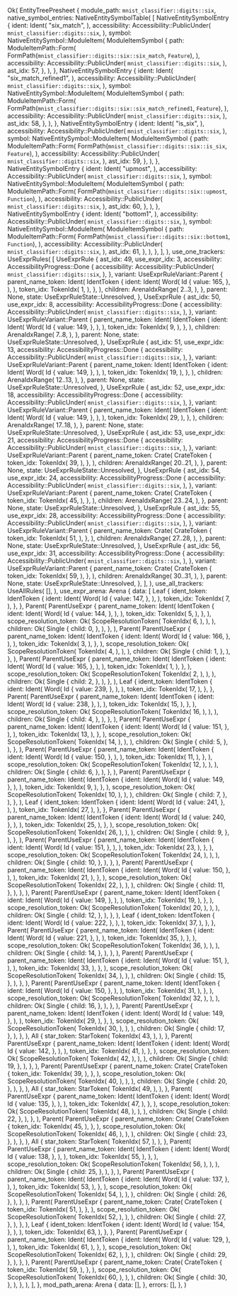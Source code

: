 Ok(
    EntityTreePresheet {
        module_path: `mnist_classifier::digits::six`,
        native_symbol_entries: NativeEntitySymbolTable(
            [
                NativeEntitySymbolEntry {
                    ident: Ident(
                        "six_match",
                    ),
                    accessibility: Accessibility::PublicUnder(
                        `mnist_classifier::digits::six`,
                    ),
                    symbol: NativeEntitySymbol::ModuleItem(
                        ModuleItemSymbol {
                            path: ModuleItemPath::Form(
                                FormPath(`mnist_classifier::digits::six::six_match`, `Feature`),
                            ),
                            accessibility: Accessibility::PublicUnder(
                                `mnist_classifier::digits::six`,
                            ),
                            ast_idx: 57,
                        },
                    ),
                },
                NativeEntitySymbolEntry {
                    ident: Ident(
                        "six_match_refined1",
                    ),
                    accessibility: Accessibility::PublicUnder(
                        `mnist_classifier::digits::six`,
                    ),
                    symbol: NativeEntitySymbol::ModuleItem(
                        ModuleItemSymbol {
                            path: ModuleItemPath::Form(
                                FormPath(`mnist_classifier::digits::six::six_match_refined1`, `Feature`),
                            ),
                            accessibility: Accessibility::PublicUnder(
                                `mnist_classifier::digits::six`,
                            ),
                            ast_idx: 58,
                        },
                    ),
                },
                NativeEntitySymbolEntry {
                    ident: Ident(
                        "is_six",
                    ),
                    accessibility: Accessibility::PublicUnder(
                        `mnist_classifier::digits::six`,
                    ),
                    symbol: NativeEntitySymbol::ModuleItem(
                        ModuleItemSymbol {
                            path: ModuleItemPath::Form(
                                FormPath(`mnist_classifier::digits::six::is_six`, `Feature`),
                            ),
                            accessibility: Accessibility::PublicUnder(
                                `mnist_classifier::digits::six`,
                            ),
                            ast_idx: 59,
                        },
                    ),
                },
                NativeEntitySymbolEntry {
                    ident: Ident(
                        "upmost",
                    ),
                    accessibility: Accessibility::PublicUnder(
                        `mnist_classifier::digits::six`,
                    ),
                    symbol: NativeEntitySymbol::ModuleItem(
                        ModuleItemSymbol {
                            path: ModuleItemPath::Form(
                                FormPath(`mnist_classifier::digits::six::upmost`, `Function`),
                            ),
                            accessibility: Accessibility::PublicUnder(
                                `mnist_classifier::digits::six`,
                            ),
                            ast_idx: 60,
                        },
                    ),
                },
                NativeEntitySymbolEntry {
                    ident: Ident(
                        "bottom1",
                    ),
                    accessibility: Accessibility::PublicUnder(
                        `mnist_classifier::digits::six`,
                    ),
                    symbol: NativeEntitySymbol::ModuleItem(
                        ModuleItemSymbol {
                            path: ModuleItemPath::Form(
                                FormPath(`mnist_classifier::digits::six::bottom1`, `Function`),
                            ),
                            accessibility: Accessibility::PublicUnder(
                                `mnist_classifier::digits::six`,
                            ),
                            ast_idx: 61,
                        },
                    ),
                },
            ],
        ),
        use_one_trackers: UseExprRules(
            [
                UseExprRule {
                    ast_idx: 49,
                    use_expr_idx: 3,
                    accessibility: AccessibilityProgress::Done {
                        accessibility: Accessibility::PublicUnder(
                            `mnist_classifier::digits::six`,
                        ),
                    },
                    variant: UseExprRuleVariant::Parent {
                        parent_name_token: Ident(
                            IdentToken {
                                ident: Ident(
                                    Word(
                                        Id {
                                            value: 165,
                                        },
                                    ),
                                ),
                                token_idx: TokenIdx(
                                    1,
                                ),
                            },
                        ),
                        children: ArenaIdxRange(
                            2..3,
                        ),
                    },
                    parent: None,
                    state: UseExprRuleState::Unresolved,
                },
                UseExprRule {
                    ast_idx: 50,
                    use_expr_idx: 8,
                    accessibility: AccessibilityProgress::Done {
                        accessibility: Accessibility::PublicUnder(
                            `mnist_classifier::digits::six`,
                        ),
                    },
                    variant: UseExprRuleVariant::Parent {
                        parent_name_token: Ident(
                            IdentToken {
                                ident: Ident(
                                    Word(
                                        Id {
                                            value: 149,
                                        },
                                    ),
                                ),
                                token_idx: TokenIdx(
                                    9,
                                ),
                            },
                        ),
                        children: ArenaIdxRange(
                            7..8,
                        ),
                    },
                    parent: None,
                    state: UseExprRuleState::Unresolved,
                },
                UseExprRule {
                    ast_idx: 51,
                    use_expr_idx: 13,
                    accessibility: AccessibilityProgress::Done {
                        accessibility: Accessibility::PublicUnder(
                            `mnist_classifier::digits::six`,
                        ),
                    },
                    variant: UseExprRuleVariant::Parent {
                        parent_name_token: Ident(
                            IdentToken {
                                ident: Ident(
                                    Word(
                                        Id {
                                            value: 149,
                                        },
                                    ),
                                ),
                                token_idx: TokenIdx(
                                    19,
                                ),
                            },
                        ),
                        children: ArenaIdxRange(
                            12..13,
                        ),
                    },
                    parent: None,
                    state: UseExprRuleState::Unresolved,
                },
                UseExprRule {
                    ast_idx: 52,
                    use_expr_idx: 18,
                    accessibility: AccessibilityProgress::Done {
                        accessibility: Accessibility::PublicUnder(
                            `mnist_classifier::digits::six`,
                        ),
                    },
                    variant: UseExprRuleVariant::Parent {
                        parent_name_token: Ident(
                            IdentToken {
                                ident: Ident(
                                    Word(
                                        Id {
                                            value: 149,
                                        },
                                    ),
                                ),
                                token_idx: TokenIdx(
                                    29,
                                ),
                            },
                        ),
                        children: ArenaIdxRange(
                            17..18,
                        ),
                    },
                    parent: None,
                    state: UseExprRuleState::Unresolved,
                },
                UseExprRule {
                    ast_idx: 53,
                    use_expr_idx: 21,
                    accessibility: AccessibilityProgress::Done {
                        accessibility: Accessibility::PublicUnder(
                            `mnist_classifier::digits::six`,
                        ),
                    },
                    variant: UseExprRuleVariant::Parent {
                        parent_name_token: Crate(
                            CrateToken {
                                token_idx: TokenIdx(
                                    39,
                                ),
                            },
                        ),
                        children: ArenaIdxRange(
                            20..21,
                        ),
                    },
                    parent: None,
                    state: UseExprRuleState::Unresolved,
                },
                UseExprRule {
                    ast_idx: 54,
                    use_expr_idx: 24,
                    accessibility: AccessibilityProgress::Done {
                        accessibility: Accessibility::PublicUnder(
                            `mnist_classifier::digits::six`,
                        ),
                    },
                    variant: UseExprRuleVariant::Parent {
                        parent_name_token: Crate(
                            CrateToken {
                                token_idx: TokenIdx(
                                    45,
                                ),
                            },
                        ),
                        children: ArenaIdxRange(
                            23..24,
                        ),
                    },
                    parent: None,
                    state: UseExprRuleState::Unresolved,
                },
                UseExprRule {
                    ast_idx: 55,
                    use_expr_idx: 28,
                    accessibility: AccessibilityProgress::Done {
                        accessibility: Accessibility::PublicUnder(
                            `mnist_classifier::digits::six`,
                        ),
                    },
                    variant: UseExprRuleVariant::Parent {
                        parent_name_token: Crate(
                            CrateToken {
                                token_idx: TokenIdx(
                                    51,
                                ),
                            },
                        ),
                        children: ArenaIdxRange(
                            27..28,
                        ),
                    },
                    parent: None,
                    state: UseExprRuleState::Unresolved,
                },
                UseExprRule {
                    ast_idx: 56,
                    use_expr_idx: 31,
                    accessibility: AccessibilityProgress::Done {
                        accessibility: Accessibility::PublicUnder(
                            `mnist_classifier::digits::six`,
                        ),
                    },
                    variant: UseExprRuleVariant::Parent {
                        parent_name_token: Crate(
                            CrateToken {
                                token_idx: TokenIdx(
                                    59,
                                ),
                            },
                        ),
                        children: ArenaIdxRange(
                            30..31,
                        ),
                    },
                    parent: None,
                    state: UseExprRuleState::Unresolved,
                },
            ],
        ),
        use_all_trackers: UseAllRules(
            [],
        ),
        use_expr_arena: Arena {
            data: [
                Leaf {
                    ident_token: IdentToken {
                        ident: Ident(
                            Word(
                                Id {
                                    value: 147,
                                },
                            ),
                        ),
                        token_idx: TokenIdx(
                            7,
                        ),
                    },
                },
                Parent(
                    ParentUseExpr {
                        parent_name_token: Ident(
                            IdentToken {
                                ident: Ident(
                                    Word(
                                        Id {
                                            value: 144,
                                        },
                                    ),
                                ),
                                token_idx: TokenIdx(
                                    5,
                                ),
                            },
                        ),
                        scope_resolution_token: Ok(
                            ScopeResolutionToken(
                                TokenIdx(
                                    6,
                                ),
                            ),
                        ),
                        children: Ok(
                            Single {
                                child: 0,
                            },
                        ),
                    },
                ),
                Parent(
                    ParentUseExpr {
                        parent_name_token: Ident(
                            IdentToken {
                                ident: Ident(
                                    Word(
                                        Id {
                                            value: 166,
                                        },
                                    ),
                                ),
                                token_idx: TokenIdx(
                                    3,
                                ),
                            },
                        ),
                        scope_resolution_token: Ok(
                            ScopeResolutionToken(
                                TokenIdx(
                                    4,
                                ),
                            ),
                        ),
                        children: Ok(
                            Single {
                                child: 1,
                            },
                        ),
                    },
                ),
                Parent(
                    ParentUseExpr {
                        parent_name_token: Ident(
                            IdentToken {
                                ident: Ident(
                                    Word(
                                        Id {
                                            value: 165,
                                        },
                                    ),
                                ),
                                token_idx: TokenIdx(
                                    1,
                                ),
                            },
                        ),
                        scope_resolution_token: Ok(
                            ScopeResolutionToken(
                                TokenIdx(
                                    2,
                                ),
                            ),
                        ),
                        children: Ok(
                            Single {
                                child: 2,
                            },
                        ),
                    },
                ),
                Leaf {
                    ident_token: IdentToken {
                        ident: Ident(
                            Word(
                                Id {
                                    value: 239,
                                },
                            ),
                        ),
                        token_idx: TokenIdx(
                            17,
                        ),
                    },
                },
                Parent(
                    ParentUseExpr {
                        parent_name_token: Ident(
                            IdentToken {
                                ident: Ident(
                                    Word(
                                        Id {
                                            value: 238,
                                        },
                                    ),
                                ),
                                token_idx: TokenIdx(
                                    15,
                                ),
                            },
                        ),
                        scope_resolution_token: Ok(
                            ScopeResolutionToken(
                                TokenIdx(
                                    16,
                                ),
                            ),
                        ),
                        children: Ok(
                            Single {
                                child: 4,
                            },
                        ),
                    },
                ),
                Parent(
                    ParentUseExpr {
                        parent_name_token: Ident(
                            IdentToken {
                                ident: Ident(
                                    Word(
                                        Id {
                                            value: 151,
                                        },
                                    ),
                                ),
                                token_idx: TokenIdx(
                                    13,
                                ),
                            },
                        ),
                        scope_resolution_token: Ok(
                            ScopeResolutionToken(
                                TokenIdx(
                                    14,
                                ),
                            ),
                        ),
                        children: Ok(
                            Single {
                                child: 5,
                            },
                        ),
                    },
                ),
                Parent(
                    ParentUseExpr {
                        parent_name_token: Ident(
                            IdentToken {
                                ident: Ident(
                                    Word(
                                        Id {
                                            value: 150,
                                        },
                                    ),
                                ),
                                token_idx: TokenIdx(
                                    11,
                                ),
                            },
                        ),
                        scope_resolution_token: Ok(
                            ScopeResolutionToken(
                                TokenIdx(
                                    12,
                                ),
                            ),
                        ),
                        children: Ok(
                            Single {
                                child: 6,
                            },
                        ),
                    },
                ),
                Parent(
                    ParentUseExpr {
                        parent_name_token: Ident(
                            IdentToken {
                                ident: Ident(
                                    Word(
                                        Id {
                                            value: 149,
                                        },
                                    ),
                                ),
                                token_idx: TokenIdx(
                                    9,
                                ),
                            },
                        ),
                        scope_resolution_token: Ok(
                            ScopeResolutionToken(
                                TokenIdx(
                                    10,
                                ),
                            ),
                        ),
                        children: Ok(
                            Single {
                                child: 7,
                            },
                        ),
                    },
                ),
                Leaf {
                    ident_token: IdentToken {
                        ident: Ident(
                            Word(
                                Id {
                                    value: 241,
                                },
                            ),
                        ),
                        token_idx: TokenIdx(
                            27,
                        ),
                    },
                },
                Parent(
                    ParentUseExpr {
                        parent_name_token: Ident(
                            IdentToken {
                                ident: Ident(
                                    Word(
                                        Id {
                                            value: 240,
                                        },
                                    ),
                                ),
                                token_idx: TokenIdx(
                                    25,
                                ),
                            },
                        ),
                        scope_resolution_token: Ok(
                            ScopeResolutionToken(
                                TokenIdx(
                                    26,
                                ),
                            ),
                        ),
                        children: Ok(
                            Single {
                                child: 9,
                            },
                        ),
                    },
                ),
                Parent(
                    ParentUseExpr {
                        parent_name_token: Ident(
                            IdentToken {
                                ident: Ident(
                                    Word(
                                        Id {
                                            value: 151,
                                        },
                                    ),
                                ),
                                token_idx: TokenIdx(
                                    23,
                                ),
                            },
                        ),
                        scope_resolution_token: Ok(
                            ScopeResolutionToken(
                                TokenIdx(
                                    24,
                                ),
                            ),
                        ),
                        children: Ok(
                            Single {
                                child: 10,
                            },
                        ),
                    },
                ),
                Parent(
                    ParentUseExpr {
                        parent_name_token: Ident(
                            IdentToken {
                                ident: Ident(
                                    Word(
                                        Id {
                                            value: 150,
                                        },
                                    ),
                                ),
                                token_idx: TokenIdx(
                                    21,
                                ),
                            },
                        ),
                        scope_resolution_token: Ok(
                            ScopeResolutionToken(
                                TokenIdx(
                                    22,
                                ),
                            ),
                        ),
                        children: Ok(
                            Single {
                                child: 11,
                            },
                        ),
                    },
                ),
                Parent(
                    ParentUseExpr {
                        parent_name_token: Ident(
                            IdentToken {
                                ident: Ident(
                                    Word(
                                        Id {
                                            value: 149,
                                        },
                                    ),
                                ),
                                token_idx: TokenIdx(
                                    19,
                                ),
                            },
                        ),
                        scope_resolution_token: Ok(
                            ScopeResolutionToken(
                                TokenIdx(
                                    20,
                                ),
                            ),
                        ),
                        children: Ok(
                            Single {
                                child: 12,
                            },
                        ),
                    },
                ),
                Leaf {
                    ident_token: IdentToken {
                        ident: Ident(
                            Word(
                                Id {
                                    value: 222,
                                },
                            ),
                        ),
                        token_idx: TokenIdx(
                            37,
                        ),
                    },
                },
                Parent(
                    ParentUseExpr {
                        parent_name_token: Ident(
                            IdentToken {
                                ident: Ident(
                                    Word(
                                        Id {
                                            value: 221,
                                        },
                                    ),
                                ),
                                token_idx: TokenIdx(
                                    35,
                                ),
                            },
                        ),
                        scope_resolution_token: Ok(
                            ScopeResolutionToken(
                                TokenIdx(
                                    36,
                                ),
                            ),
                        ),
                        children: Ok(
                            Single {
                                child: 14,
                            },
                        ),
                    },
                ),
                Parent(
                    ParentUseExpr {
                        parent_name_token: Ident(
                            IdentToken {
                                ident: Ident(
                                    Word(
                                        Id {
                                            value: 151,
                                        },
                                    ),
                                ),
                                token_idx: TokenIdx(
                                    33,
                                ),
                            },
                        ),
                        scope_resolution_token: Ok(
                            ScopeResolutionToken(
                                TokenIdx(
                                    34,
                                ),
                            ),
                        ),
                        children: Ok(
                            Single {
                                child: 15,
                            },
                        ),
                    },
                ),
                Parent(
                    ParentUseExpr {
                        parent_name_token: Ident(
                            IdentToken {
                                ident: Ident(
                                    Word(
                                        Id {
                                            value: 150,
                                        },
                                    ),
                                ),
                                token_idx: TokenIdx(
                                    31,
                                ),
                            },
                        ),
                        scope_resolution_token: Ok(
                            ScopeResolutionToken(
                                TokenIdx(
                                    32,
                                ),
                            ),
                        ),
                        children: Ok(
                            Single {
                                child: 16,
                            },
                        ),
                    },
                ),
                Parent(
                    ParentUseExpr {
                        parent_name_token: Ident(
                            IdentToken {
                                ident: Ident(
                                    Word(
                                        Id {
                                            value: 149,
                                        },
                                    ),
                                ),
                                token_idx: TokenIdx(
                                    29,
                                ),
                            },
                        ),
                        scope_resolution_token: Ok(
                            ScopeResolutionToken(
                                TokenIdx(
                                    30,
                                ),
                            ),
                        ),
                        children: Ok(
                            Single {
                                child: 17,
                            },
                        ),
                    },
                ),
                All {
                    star_token: StarToken(
                        TokenIdx(
                            43,
                        ),
                    ),
                },
                Parent(
                    ParentUseExpr {
                        parent_name_token: Ident(
                            IdentToken {
                                ident: Ident(
                                    Word(
                                        Id {
                                            value: 142,
                                        },
                                    ),
                                ),
                                token_idx: TokenIdx(
                                    41,
                                ),
                            },
                        ),
                        scope_resolution_token: Ok(
                            ScopeResolutionToken(
                                TokenIdx(
                                    42,
                                ),
                            ),
                        ),
                        children: Ok(
                            Single {
                                child: 19,
                            },
                        ),
                    },
                ),
                Parent(
                    ParentUseExpr {
                        parent_name_token: Crate(
                            CrateToken {
                                token_idx: TokenIdx(
                                    39,
                                ),
                            },
                        ),
                        scope_resolution_token: Ok(
                            ScopeResolutionToken(
                                TokenIdx(
                                    40,
                                ),
                            ),
                        ),
                        children: Ok(
                            Single {
                                child: 20,
                            },
                        ),
                    },
                ),
                All {
                    star_token: StarToken(
                        TokenIdx(
                            49,
                        ),
                    ),
                },
                Parent(
                    ParentUseExpr {
                        parent_name_token: Ident(
                            IdentToken {
                                ident: Ident(
                                    Word(
                                        Id {
                                            value: 135,
                                        },
                                    ),
                                ),
                                token_idx: TokenIdx(
                                    47,
                                ),
                            },
                        ),
                        scope_resolution_token: Ok(
                            ScopeResolutionToken(
                                TokenIdx(
                                    48,
                                ),
                            ),
                        ),
                        children: Ok(
                            Single {
                                child: 22,
                            },
                        ),
                    },
                ),
                Parent(
                    ParentUseExpr {
                        parent_name_token: Crate(
                            CrateToken {
                                token_idx: TokenIdx(
                                    45,
                                ),
                            },
                        ),
                        scope_resolution_token: Ok(
                            ScopeResolutionToken(
                                TokenIdx(
                                    46,
                                ),
                            ),
                        ),
                        children: Ok(
                            Single {
                                child: 23,
                            },
                        ),
                    },
                ),
                All {
                    star_token: StarToken(
                        TokenIdx(
                            57,
                        ),
                    ),
                },
                Parent(
                    ParentUseExpr {
                        parent_name_token: Ident(
                            IdentToken {
                                ident: Ident(
                                    Word(
                                        Id {
                                            value: 138,
                                        },
                                    ),
                                ),
                                token_idx: TokenIdx(
                                    55,
                                ),
                            },
                        ),
                        scope_resolution_token: Ok(
                            ScopeResolutionToken(
                                TokenIdx(
                                    56,
                                ),
                            ),
                        ),
                        children: Ok(
                            Single {
                                child: 25,
                            },
                        ),
                    },
                ),
                Parent(
                    ParentUseExpr {
                        parent_name_token: Ident(
                            IdentToken {
                                ident: Ident(
                                    Word(
                                        Id {
                                            value: 137,
                                        },
                                    ),
                                ),
                                token_idx: TokenIdx(
                                    53,
                                ),
                            },
                        ),
                        scope_resolution_token: Ok(
                            ScopeResolutionToken(
                                TokenIdx(
                                    54,
                                ),
                            ),
                        ),
                        children: Ok(
                            Single {
                                child: 26,
                            },
                        ),
                    },
                ),
                Parent(
                    ParentUseExpr {
                        parent_name_token: Crate(
                            CrateToken {
                                token_idx: TokenIdx(
                                    51,
                                ),
                            },
                        ),
                        scope_resolution_token: Ok(
                            ScopeResolutionToken(
                                TokenIdx(
                                    52,
                                ),
                            ),
                        ),
                        children: Ok(
                            Single {
                                child: 27,
                            },
                        ),
                    },
                ),
                Leaf {
                    ident_token: IdentToken {
                        ident: Ident(
                            Word(
                                Id {
                                    value: 154,
                                },
                            ),
                        ),
                        token_idx: TokenIdx(
                            63,
                        ),
                    },
                },
                Parent(
                    ParentUseExpr {
                        parent_name_token: Ident(
                            IdentToken {
                                ident: Ident(
                                    Word(
                                        Id {
                                            value: 129,
                                        },
                                    ),
                                ),
                                token_idx: TokenIdx(
                                    61,
                                ),
                            },
                        ),
                        scope_resolution_token: Ok(
                            ScopeResolutionToken(
                                TokenIdx(
                                    62,
                                ),
                            ),
                        ),
                        children: Ok(
                            Single {
                                child: 29,
                            },
                        ),
                    },
                ),
                Parent(
                    ParentUseExpr {
                        parent_name_token: Crate(
                            CrateToken {
                                token_idx: TokenIdx(
                                    59,
                                ),
                            },
                        ),
                        scope_resolution_token: Ok(
                            ScopeResolutionToken(
                                TokenIdx(
                                    60,
                                ),
                            ),
                        ),
                        children: Ok(
                            Single {
                                child: 30,
                            },
                        ),
                    },
                ),
            ],
        },
        mod_path_arena: Arena {
            data: [],
        },
        errors: [],
    },
)